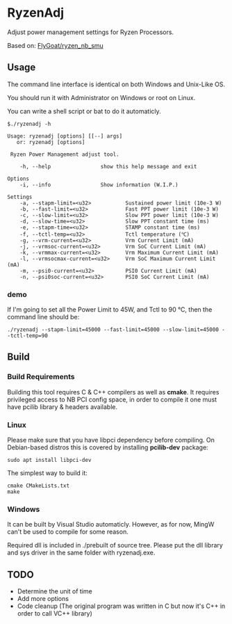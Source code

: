 # RyzenAdj
Adjust power management settings for Ryzen Processors.

Based on: [FlyGoat/ryzen_nb_smu](https://github.com/flygoat/ryzen_nb_smu)

## Usage
The command line interface is identical on both Windows and Unix-Like OS.

You should run it with Administrator on Windows or root on Linux.

You can write a shell script or bat to do it automaticly.

```
$./ryzenadj -h

Usage: ryzenadj [options] [[--] args]
   or: ryzenadj [options]

 Ryzen Power Management adjust tool.

    -h, --help                show this help message and exit

Options
    -i, --info                Show information (W.I.P.)

Settings
    -a, --stapm-limit=<u32>           Sustained power limit (10e-3 W)
    -b, --fast-limit=<u32>            Fast PPT power limit (10e-3 W)
    -c, --slow-limit=<u32>            Slow PPT power limit (10e-3 W)
    -d, --slow-time=<u32>             Slow PPT constant time (ms)
    -e, --stapm-time=<u32>            STAMP constant time (ms)
    -f, --tctl-temp=<u32>             Tctl temperature (℃)
    -g, --vrm-current=<u32>           Vrm Current Limit (mA)
    -j, --vrmsoc-current=<u32>        Vrm SoC Current Limit (mA)
    -k, --vrmmax-current=<u32>        Vrm Maximum Current Limit (mA)
    -l, --vrmsocmax-current=<u32>     Vrm SoC Maximum Current Limit (mA)
    -m, --psi0-current=<u32>          PSI0 Current Limit (mA)
    -n, --psi0soc-current=<u32>       PSI0 SoC Current Limit (mA)
``` 

### demo
If I'm going to set all the Power Limit to 45W, and Tctl to 90 ℃,
then the command line should be:
```
./ryzenadj --stapm-limit=45000 --fast-limit=45000 --slow-limit=45000 --tctl-temp=90
```

## Build

### Build Requirements

Building this tool requires C & C++ compilers as well as **cmake**. It
requires privileged access to NB PCI config space, in order to compile it
one must have pcilib library & headers available.

### Linux

Please make sure that you have libpci dependency before compiling. On
Debian-based distros this is covered by installing **pcilib-dev** package:

    sudo apt install libpci-dev

The simplest way to build it:

    cmake CMakeLists.txt
    make

### Windows

It can be built by Visual Studio automaticly. However, as for now, MingW can't
be used to compile for some reason.

Required dll is included in ./prebuilt of source tree. Please put the dll
library and sys driver in the same folder with ryzenadj.exe.

## TODO
- Determine the unit of time
- Add more options
- Code cleanup (The original program was written in C but now it's C++ in
order to call VC++ library)


